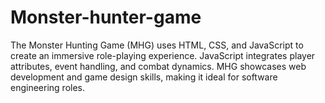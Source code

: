 # Monster-hunter-game
The Monster Hunting Game (MHG) uses HTML, CSS, and JavaScript to create an immersive role-playing experience. JavaScript integrates player attributes, event handling, and combat dynamics. MHG showcases web development and game design skills, making it ideal for software engineering roles.
